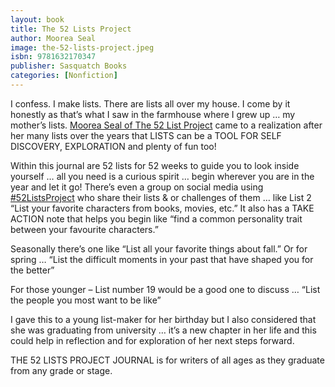 ```yaml
---
layout: book
title: The 52 Lists Project
author: Moorea Seal
image: the-52-lists-project.jpeg
isbn: 9781632170347
publisher: Sasquatch Books
categories: [Nonfiction]
---
```

I confess. I make lists. There are lists all over my house. I come by it honestly as that’s what I saw in the farmhouse where I grew up … my mother’s lists. [Moorea Seal of The 52 List Project](http://www.moorea-seal.com/p/52-lists.html) came to a realization after her many lists over the years that LISTS can be a TOOL FOR SELF DISCOVERY, EXPLORATION and plenty of fun too!

Within this journal are 52 lists for 52 weeks to guide you to look inside yourself … all you need is a curious spirit … begin wherever you are in the year and let it go! There’s even a group on social media using [#52ListsProject](https://www.instagram.com/explore/tags/52listsproject/?hl=en) who share their lists & or challenges of them … like List 2 “List your favorite characters from books, movies, etc.”  It also has a TAKE ACTION note that helps you begin like “find a common personality trait between your favourite characters.”

Seasonally there’s one like “List all your favorite things about fall.” Or for spring … “List the difficult moments in your past that have shaped you for the better”

For those younger – List number 19 would be a good one to discuss … “List the people you most want to be like”

I gave this to a young list-maker for her birthday but I also considered that she was graduating from university … it’s a new chapter in her life and this could help in reflection and for exploration of her next steps forward.

THE 52 LISTS PROJECT JOURNAL is for writers of all ages as they graduate from any grade or stage.
